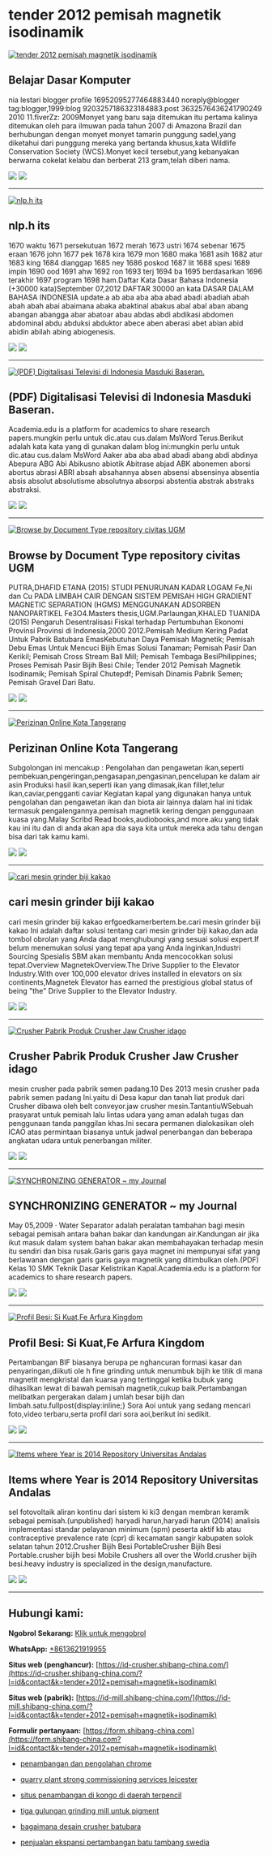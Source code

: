 # tender 2012 pemisah magnetik isodinamik

<a href="https://swt.shibang-china.com/?l=id&img&k=tender+2012+pemisah+magnetik+isodinamik" target="_blank">![tender 2012 pemisah magnetik isodinamik](http://static.shibang-china.com/all-800x300/833.jpg)</a>

## Belajar Dasar Komputer
nia lestari blogger profile 16952095277464883440 noreply@blogger tag:blogger,1999:blog 9203257186323184883.post 3632576436241790249 2010 11.fiverZz: 2009Monyet yang baru saja ditemukan itu pertama kalinya ditemukan oleh para ilmuwan pada tahun 2007 di Amazona Brazil dan berhubungan dengan monyet monyet tamarin punggung sadel,yang diketahui dari punggung mereka yang bertanda khusus,kata Wildlife Conservation Society (WCS).Monyet kecil tersebut,yang kebanyakan berwarna cokelat kelabu dan berberat 213 gram,telah diberi nama.


<a href="https://whatsapp.shibangsoft.com/WhatsApp.php" target="_blank" title="WhatsApp">![](http://static.shibang-china.com/icon/whatsapp.png)</a> <a href="https://swt.shibang-china.com/?l=id&icon&k=tender+2012+pemisah+magnetik+isodinamik" target="_blank">![](http://static.shibang-china.com/icon/chat-id.png)</a>

---

<a href="https://swt.shibang-china.com/?l=id&img&k=tender+2012+pemisah+magnetik+isodinamik" target="_blank">![nlp.h its](http://static.shibang-china.com/all-800x300/308.jpg)</a>

## nlp.h its
1670 waktu 1671 persekutuan 1672 merah 1673 ustri 1674 sebenar 1675 eraan 1676 john 1677 pek 1678 kira 1679 mon 1680 maka 1681 asih 1682 atur 1683 king 1684 dianggap 1685 ney 1686 poskod 1687 lit 1688 spesi 1689 impin 1690 ood 1691 ahw 1692 ron 1693 terj 1694 ba 1695 berdasarkan 1696 terakhir 1697 program 1698 ham.Daftar Kata Dasar Bahasa Indonesia (+30000 kata)September 07,2012 DAFTAR 30000 an kata DASAR DALAM BAHASA INDONESIA update.a ab aba aba aba abad abadi abadiah abah abah abah abai abaimana abaka abaktinal abakus abal abal aban abang abangan abangga abar abatoar abau abdas abdi abdikasi abdomen abdominal abdu abduksi abduktor abece aben aberasi abet abian abid abidin abilah abing abiogenesis.


<a href="https://whatsapp.shibangsoft.com/WhatsApp.php" target="_blank" title="WhatsApp">![](http://static.shibang-china.com/icon/whatsapp.png)</a> <a href="https://swt.shibang-china.com/?l=id&icon&k=tender+2012+pemisah+magnetik+isodinamik" target="_blank">![](http://static.shibang-china.com/icon/chat-id.png)</a>

---

<a href="https://swt.shibang-china.com/?l=id&img&k=tender+2012+pemisah+magnetik+isodinamik" target="_blank">![(PDF) Digitalisasi Televisi di Indonesia Masduki Baseran.](http://static.shibang-china.com/all-800x300/460.jpg)</a>

## (PDF) Digitalisasi Televisi di Indonesia Masduki Baseran.
Academia.edu is a platform for academics to share research papers.mungkin perlu untuk dic.atau cus.dalam MsWord Terus.Berikut adalah kata kata yang di gunakan dalam blog ini:mungkin perlu untuk dic.atau cus.dalam MsWord Aaker aba aba abad abadi abang abdi abdinya Abepura ABG Abi Abikusno abiotik Abitrase abjad ABK abonemen aborsi abortus abrasi ABRI absah absahannya absen absensi absensinya absentia absis absolut absolutisme absolutnya absorpsi abstentia abstrak abstraks abstraksi.


<a href="https://whatsapp.shibangsoft.com/WhatsApp.php" target="_blank" title="WhatsApp">![](http://static.shibang-china.com/icon/whatsapp.png)</a> <a href="https://swt.shibang-china.com/?l=id&icon&k=tender+2012+pemisah+magnetik+isodinamik" target="_blank">![](http://static.shibang-china.com/icon/chat-id.png)</a>

---

<a href="https://swt.shibang-china.com/?l=id&img&k=tender+2012+pemisah+magnetik+isodinamik" target="_blank">![Browse by Document Type repository civitas UGM](http://static.shibang-china.com/all-800x300/1024.jpg)</a>

## Browse by Document Type repository civitas UGM
PUTRA,DHAFID ETANA (2015) STUDI PENURUNAN KADAR LOGAM Fe,Ni dan Cu PADA LIMBAH CAIR DENGAN SISTEM PEMISAH HIGH GRADIENT MAGNETIC SEPARATION (HGMS) MENGGUNAKAN ADSORBEN NANOPARTIKEL Fe3O4.Masters thesis,UGM.Parlaungan,KHALED TUANIDA (2015) Pengaruh Desentralisasi Fiskal terhadap Pertumbuhan Ekonomi Provinsi Provinsi di Indonesia,2000 2012.Pemisah Medium Kering Padat Untuk Pabrik Batubara EmasKebutuhan Daya Pemisah Magnetik; Pemisah Debu Emas Untuk Mencuci Bijih Emas Solusi Tanaman; Pemisah Pasir Dan Kerikil; Pemisah Cross Stream Ball Mill; Pemisah Tembaga BesiPhilippines; Proses Pemisah Pasir Bijih Besi Chile; Tender 2012 Pemisah Magnetik Isodinamik; Pemisah Spiral Chutepdf; Pemisah Dinamis Pabrik Semen; Pemisah Gravel Dari Batu.


<a href="https://whatsapp.shibangsoft.com/WhatsApp.php" target="_blank" title="WhatsApp">![](http://static.shibang-china.com/icon/whatsapp.png)</a> <a href="https://swt.shibang-china.com/?l=id&icon&k=tender+2012+pemisah+magnetik+isodinamik" target="_blank">![](http://static.shibang-china.com/icon/chat-id.png)</a>

---

<a href="https://swt.shibang-china.com/?l=id&img&k=tender+2012+pemisah+magnetik+isodinamik" target="_blank">![Perizinan Online Kota Tangerang](http://static.shibang-china.com/all-800x300/1316.jpg)</a>

## Perizinan Online Kota Tangerang
Subgolongan ini mencakup : Pengolahan dan pengawetan ikan,seperti pembekuan,pengeringan,pengasapan,pengasinan,pencelupan ke dalam air asin Produksi hasil ikan,seperti ikan yang dimasak,ikan fillet,telur ikan,caviar,pengganti caviar Kegiatan kapal yang digunakan hanya untuk pengolahan dan pengawetan ikan dan biota air lainnya dalam hal ini tidak termasuk pengalengannya.pemisah magnetik kering dengan penggunaan kuasa yang.Malay Scribd Read books,audiobooks,and more.aku yang tidak kau ini itu dan di anda akan apa dia saya kita untuk mereka ada tahu dengan bisa dari tak kamu kami.


<a href="https://whatsapp.shibangsoft.com/WhatsApp.php" target="_blank" title="WhatsApp">![](http://static.shibang-china.com/icon/whatsapp.png)</a> <a href="https://swt.shibang-china.com/?l=id&icon&k=tender+2012+pemisah+magnetik+isodinamik" target="_blank">![](http://static.shibang-china.com/icon/chat-id.png)</a>

---

<a href="https://swt.shibang-china.com/?l=id&img&k=tender+2012+pemisah+magnetik+isodinamik" target="_blank">![cari mesin grinder biji kakao](http://static.shibang-china.com/all-800x300/927.jpg)</a>

## cari mesin grinder biji kakao
cari mesin grinder biji kakao erfgoedkamerbertem.be.cari mesin grinder biji kakao Ini adalah daftar solusi tentang cari mesin grinder biji kakao,dan ada tombol obrolan yang Anda dapat menghubungi yang sesuai solusi expert.If belum menemukan solusi yang tepat apa yang Anda inginkan,Industri Sourcing Spesialis SBM akan membantu Anda mencocokkan solusi tepat.Overview MagnetekOverview.The Drive Supplier to the Elevator Industry.With over 100,000 elevator drives installed in elevators on six continents,Magnetek Elevator has earned the prestigious global status of being "the" Drive Supplier to the Elevator Industry.


<a href="https://whatsapp.shibangsoft.com/WhatsApp.php" target="_blank" title="WhatsApp">![](http://static.shibang-china.com/icon/whatsapp.png)</a> <a href="https://swt.shibang-china.com/?l=id&icon&k=tender+2012+pemisah+magnetik+isodinamik" target="_blank">![](http://static.shibang-china.com/icon/chat-id.png)</a>

---

<a href="https://swt.shibang-china.com/?l=id&img&k=tender+2012+pemisah+magnetik+isodinamik" target="_blank">![Crusher Pabrik Produk Crusher Jaw Crusher idago](http://static.shibang-china.com/all-800x300/1047.jpg)</a>

## Crusher Pabrik Produk Crusher Jaw Crusher idago
mesin crusher pada pabrik semen padang.10 Des 2013 mesin crusher pada pabrik semen padang Ini.yaitu di Desa kapur dan tanah liat produk dari Crusher dibawa oleh belt conveyor.jaw crusher mesin.TantantiuWSebuah prasyarat untuk pemisah lalu lintas udara yang aman adalah tugas dan penggunaan tanda panggilan khas.Ini secara permanen dialokasikan oleh ICAO atas permintaan biasanya untuk jadwal penerbangan dan beberapa angkatan udara untuk penerbangan militer.


<a href="https://whatsapp.shibangsoft.com/WhatsApp.php" target="_blank" title="WhatsApp">![](http://static.shibang-china.com/icon/whatsapp.png)</a> <a href="https://swt.shibang-china.com/?l=id&icon&k=tender+2012+pemisah+magnetik+isodinamik" target="_blank">![](http://static.shibang-china.com/icon/chat-id.png)</a>

---

<a href="https://swt.shibang-china.com/?l=id&img&k=tender+2012+pemisah+magnetik+isodinamik" target="_blank">![SYNCHRONIZING GENERATOR ~ my Journal](http://static.shibang-china.com/all-800x300/803.jpg)</a>

## SYNCHRONIZING GENERATOR ~ my Journal
May 05,2009 · Water Separator adalah peralatan tambahan bagi mesin sebagai pemisah antara bahan bakar dan kandungan air.Kandungan air jika ikut masuk dalam system bahan bakar akan membahayakan terhadap mesin itu sendiri dan bisa rusak.Garis garis gaya magnet ini mempunyai sifat yang berlawanan dengan garis garis gaya magnetik yang ditimbulkan oleh.(PDF) Kelas 10 SMK Teknik Dasar Kelistrikan Kapal.Academia.edu is a platform for academics to share research papers.


<a href="https://whatsapp.shibangsoft.com/WhatsApp.php" target="_blank" title="WhatsApp">![](http://static.shibang-china.com/icon/whatsapp.png)</a> <a href="https://swt.shibang-china.com/?l=id&icon&k=tender+2012+pemisah+magnetik+isodinamik" target="_blank">![](http://static.shibang-china.com/icon/chat-id.png)</a>

---

<a href="https://swt.shibang-china.com/?l=id&img&k=tender+2012+pemisah+magnetik+isodinamik" target="_blank">![Profil Besi: Si Kuat,Fe Arfura Kingdom](http://static.shibang-china.com/all-800x300/573.jpg)</a>

## Profil Besi: Si Kuat,Fe Arfura Kingdom
Pertambangan BIF biasanya berupa pe nghancuran formasi kasar dan penyaringan,diikuti ole h fine grinding untuk menumbuk bijih ke titik di mana magnetit mengkristal dan kuarsa yang tertinggal ketika bubuk yang dihasilkan lewat di bawah pemisah magnetik,cukup baik.Pertambangan melibatkan pergerakan dalam j umlah besar bijih dan limbah.satu.fullpost{display:inline;} Sora Aoi untuk yang sedang mencari foto,video terbaru,serta profil dari sora aoi,berikut ini sedikit.


<a href="https://whatsapp.shibangsoft.com/WhatsApp.php" target="_blank" title="WhatsApp">![](http://static.shibang-china.com/icon/whatsapp.png)</a> <a href="https://swt.shibang-china.com/?l=id&icon&k=tender+2012+pemisah+magnetik+isodinamik" target="_blank">![](http://static.shibang-china.com/icon/chat-id.png)</a>

---

<a href="https://swt.shibang-china.com/?l=id&img&k=tender+2012+pemisah+magnetik+isodinamik" target="_blank">![Items where Year is 2014 Repository Universitas Andalas](http://static.shibang-china.com/all-800x300/747.jpg)</a>

## Items where Year is 2014 Repository Universitas Andalas
sel fotovoltaik aliran kontinu dari sistem ki ki3 dengan membran keramik sebagai pemisah.(unpublished) haryadi harun,haryadi harun (2014) analisis implementasi standar pelayanan minimum (spm) peserta aktif kb atau contraceptive prevalence rate (cpr) di kecamatan sangir kabupaten solok selatan tahun 2012.Crusher Bijih Besi PortableCrusher Bijih Besi Portable.crusher bijih besi Mobile Crushers all over the World.crusher bijih besi.heavy industry is specialized in the design,manufacture.


<a href="https://whatsapp.shibangsoft.com/WhatsApp.php" target="_blank" title="WhatsApp">![](http://static.shibang-china.com/icon/whatsapp.png)</a> <a href="https://swt.shibang-china.com/?l=id&icon&k=tender+2012+pemisah+magnetik+isodinamik" target="_blank">![](http://static.shibang-china.com/icon/chat-id.png)</a>

---
## Hubungi kami:

**Ngobrol Sekarang:** [Klik untuk mengobrol](https://swt.shibang-china.com?l=id&contact&k=tender+2012+pemisah+magnetik+isodinamik)

**WhatsApp:**  [+8613621919955](https://whatsapp.shibangsoft.com/WhatsApp.php)

**Situs web (penghancur):** [https://id-crusher.shibang-china.com/](https://id-crusher.shibang-china.com/?l=id&contact&k=tender+2012+pemisah+magnetik+isodinamik)

**Situs web (pabrik):** [https://id-mill.shibang-china.com/](https://id-mill.shibang-china.com/?l=id&contact&k=tender+2012+pemisah+magnetik+isodinamik)

**Formulir pertanyaan:** [https://form.shibang-china.com](https://form.shibang-china.com?l=id&contact&k=tender+2012+pemisah+magnetik+isodinamik)

* [penambangan dan pengolahan chrome](../13/penambangan%20dan%20pengolahan%20chrome.md)

* [quarry plant strong commissioning services leicester](../11/quarry%20plant%20strong%20commissioning%20services%20leicester.md)

* [situs penambangan di kongo di daerah terpencil](../15/situs%20penambangan%20di%20kongo%20di%20daerah%20terpencil.md)

* [tiga gulungan grinding mill untuk pigment](../13/tiga%20gulungan%20grinding%20mill%20untuk%20pigment.md)

* [bagaimana desain crusher batubara](../15/bagaimana%20desain%20crusher%20batubara.md)

* [penjualan ekspansi pertambangan batu tambang swedia](../12/penjualan%20ekspansi%20pertambangan%20batu%20tambang%20swedia.md)
